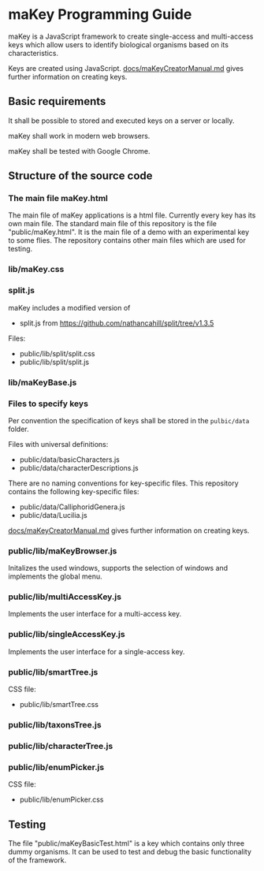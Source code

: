# maKey Programming Guide
maKey is a JavaScript framework to create single-access and multi-access keys which allow users to identify biological organisms based on its characteristics.

Keys are created using JavaScript.
[docs/maKeyCreatorManual.md](docs/maKeyCreatorManual.md) gives further information on creating keys.

## Basic requirements
It shall be possible to stored and executed keys on a server or locally.

maKey shall work in modern web browsers.

maKey shall be tested with Google Chrome.

## Structure of the source code

### The main file maKey.html
The main file of maKey applications is a html file.
Currently every key has its own main file.
The standard main file of this repository is the file "public/maKey.html".
It is the main file of a demo with an experimental key to some flies.
The repository contains other main files which are used for testing.

### lib/maKey.css

### split.js
maKey includes a modified version of
- split.js from https://github.com/nathancahill/split/tree/v1.3.5

Files:
- public/lib/split/split.css
- public/lib/split/split.js

### lib/maKeyBase.js

### Files to specify keys
Per convention the specification of keys shall be stored in the `pulbic/data` folder.

Files with universal definitions:
- public/data/basicCharacters.js
- public/data/characterDescriptions.js

There are no naming conventions for key-specific files.
This repository contains the following key-specific files:
- public/data/CalliphoridGenera.js
- public/data/Lucilia.js

[docs/maKeyCreatorManual.md](docs/maKeyCreatorManual.md) gives further information on creating keys.

### public/lib/maKeyBrowser.js
Initalizes the used windows, supports the selection of windows and implements the global menu.

### public/lib/multiAccessKey.js
Implements the user interface for a multi-access key.

### public/lib/singleAccessKey.js
Implements the user interface for a single-access key.

### public/lib/smartTree.js
CSS file:
- public/lib/smartTree.css

### public/lib/taxonsTree.js

### public/lib/characterTree.js

### public/lib/enumPicker.js
CSS file:
- public/lib/enumPicker.css

## Testing
The file "public/maKeyBasicTest.html" is a key which contains only three dummy organisms.
It can be used to test and debug the basic functionality of the framework.
